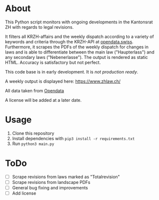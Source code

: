# About

This Python script monitors with ongoing developments in the Kantonsrat ZH with regards to legal revisions.

It filters all KRZH-affairs and the weekly dispatch according to a variety of keywords and criteria through the KRZH-API at [opendata.swiss](opendata.swiss). Furthermore, it scrapes the PDFs of the weekly dispatch for changes in laws and is able to differentiate between the main law ("Haupterlass") and any secondary laws ("Nebenerlasse"). The output is rendered as static HTML. Accuracy is satisfactory but not perfect.

This code base is in early development. It is *not production ready*.

A weekly output is displayed here: https://www.zhlaw.ch/

All data taken from [Opendata](https://opendata.swiss/en/dataset/web-service-des-geschaftsverwaltungssystems-des-kantonsrates-des-kantons-zurich)

A license will be added at a later date.

# Usage

1. Clone this repository
2. Install dependencies with `pip3 install -r requirements.txt`
3. Run `python3 main.py`
# ToDo

- [ ] Scrape revisions from laws marked as "Totalrevision"
- [ ] Scrape revisions from landscape PDFs
- [ ] General bug fixing and improvements
- [ ] Add license
